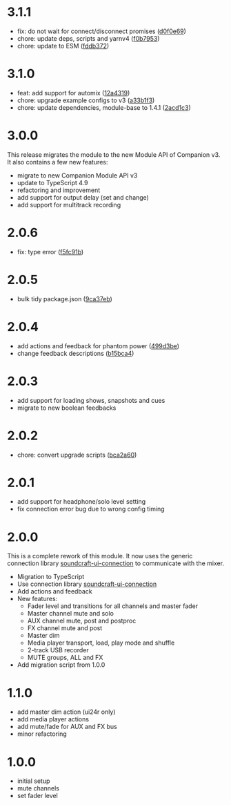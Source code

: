 # 3.1.1

- fix: do not wait for connect/disconnect promises ([d0f0e69](https://github.com/bitfocus/companion-module-soundcraft-ui/commit/d0f0e6960927db00f1e17010448de788e1b53d61))
- chore: update deps, scripts and yarnv4 ([f0b7953](https://github.com/bitfocus/companion-module-soundcraft-ui/commit/f0b7953e1274a5fd0de33d5886e8d54a9a626abb))
- chore: update to ESM ([fddb372](https://github.com/bitfocus/companion-module-soundcraft-ui/commit/fddb372f0810f6268457e989b7384d7be5a43127))

# 3.1.0

- feat: add support for automix ([12a4319](https://github.com/bitfocus/companion-module-soundcraft-ui/commit/12a43190dc29c78a97a6dca5c5b70e98eb8a78f3))
- chore: upgrade example configs to v3 ([a33b1f3](https://github.com/bitfocus/companion-module-soundcraft-ui/commit/a33b1f301943fe32bd1481488ef6c6d88e7b836b))
- chore: update dependencies, module-base to 1.4.1 ([2acd1c3](https://github.com/bitfocus/companion-module-soundcraft-ui/commit/2acd1c3103b9bb5261f283a6c81ebb1c619457d2))

# 3.0.0

This release migrates the module to the new Module API of Companion v3.
It also contains a few new features:

- migrate to new Companion Module API v3
- update to TypeScript 4.9
- refactoring and improvement
- add support for output delay (set and change)
- add support for multitrack recording

# 2.0.6

- fix: type error ([f5fc91b](https://github.com/bitfocus/companion-module-soundcraft-ui/commit/f5fc91b81e8307e01bf2c59385ce0d5d03af1218))

# 2.0.5

- bulk tidy package.json ([9ca37eb](https://github.com/bitfocus/companion-module-soundcraft-ui/commit/9ca37eb873c537b55d1e5c6b81a43623394eacb3))

# 2.0.4

- add actions and feedback for phantom power ([499d3be](https://github.com/bitfocus/companion-module-soundcraft-ui/commit/499d3be64fa8eab13b31109ef5af463fd1e1eecd))
- change feedback descriptions ([b15bca4](https://github.com/bitfocus/companion-module-soundcraft-ui/commit/b15bca441ebf0e5d05f6640fb02b2cccd069a600))

# 2.0.3

- add support for loading shows, snapshots and cues
- migrate to new boolean feedbacks

# 2.0.2

- chore: convert upgrade scripts ([bca2a60](https://github.com/bitfocus/companion-module-soundcraft-ui/commit/bca2a60d64f59a8017f001584bfd9f188acaf4b1))

# 2.0.1

- add support for headphone/solo level setting
- fix connection error bug due to wrong config timing

# 2.0.0

This is a complete rework of this module. It now uses the generic connection library [soundcraft-ui-connection](https://www.npmjs.com/package/soundcraft-ui-connection) to communicate with the mixer.

- Migration to TypeScript
- Use connection library [soundcraft-ui-connection](https://www.npmjs.com/package/soundcraft-ui-connection)
- Add actions and feedback
- New features:
  - Fader level and transitions for all channels and master fader
  - Master channel mute and solo
  - AUX channel mute, post and postproc
  - FX channel mute and post
  - Master dim
  - Media player transport, load, play mode and shuffle
  - 2-track USB recorder
  - MUTE groups, ALL and FX
- Add migration script from 1.0.0

# 1.1.0

- add master dim action (ui24r only)
- add media player actions
- add mute/fade for AUX and FX bus
- minor refactoring

# 1.0.0

- initial setup
- mute channels
- set fader level
